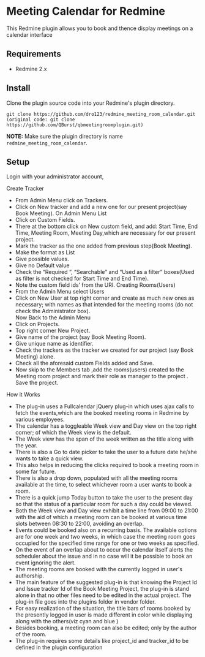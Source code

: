 Meeting Calendar for Redmine
=============================

This Redmine plugin allows you to book and thence display meetings on a calendar interface


Requirements
------------

* Redmine 2.x

Install
-------

Clone the plugin source code into your Redmine's plugin directory.

    git clone https://github.com/dro123/redmine_meeting_room_calendar.git
    (original code: git clone https://github.com/QBurst/qbmeetingroomplugin.git)

**NOTE:** Make sure the plugin directory is name `redmine_meeting_room_calendar`.


Setup
-----

Login with your administrator account, 

Create Tracker
* From Admin Menu click on Trackers.
* Click on New tracker and add a new one for our present project(say Book Meeting).
On Admin Menu List
* Click on Custom Fields.
* There at the bottom click on New custom field, and add: Start Time, End Time, Meeting Room, Meeting Day,which are necessary for our present project.
* Mark the tracker as the one added from previous step(Book Meeting).
* Make the format as List
* Give possible values.
* Give no Default value
* Check the “Required ”, “Searchable” and “Used as a filter” boxes(Used as filter is not checked for Start Time and End Time).
* Note the custom field ids’ from the URI.
Creating Rooms(Users)
* From the Admin Menu select Users
* Click on New User at top right corner and create as much new ones as necessary; with names as that intended for the meeting rooms (do not check the Administrator box).                  
Now Back to the Admin Menu
* Click on Projects.
* Top right corner New Project.
* Give name of the project (say Book Meeting Room).
* Give  unique name as identifier.
* Check the trackers as the tracker we created for our project (say Book Meeting) alone.
* Check all the aforesaid custom Fields added and Save.
* Now skip to the Members tab ,add the rooms(users) created to the Meeting room project and mark their role as manager to the project .
Save the project.

How it Works
* The plug-in uses a Fullcalendar jQuery plug-in which uses ajax calls to fetch the events,which are the booked meeting rooms in Redmine by various employees.
* The calendar has a toggleable Week view and Day view on the top right corner; of which the Week view is the default.
* The Week view has the span of the week written as the title along with the year.
* There is also a Go to date picker to take the user to a future date he/she wants to take a quick view.
* This also helps in reducing the clicks required to book a meeting room in some far future.
* There is also a drop down, populated with all the meeting rooms available at the time, to select whichever room a user wants to book a room.
* There is a quick jump Today button to take the user to the present day so that the status of a particular room for such a day could be viewed.
* Both the Week view and Day view exhibit a time line from 09:00 to 21:00 with the aid of which a meeting room can be booked at various time slots between 08:30 to 22:00, avoiding an overlap.
* Events could be booked also on a recurring basis. The available options are for one week and two weeks, in which case the meeting room goes occupied for the specified time range for one or two weeks as specified.
* On the event of an overlap about to occur the calendar itself alerts the scheduler about the issue and in no case will it be possible to book an event ignoring the alert.
* The meeting rooms are booked with the currently logged in user's authorship.
* The main feature of the suggested plug-in is that knowing the Project Id and Issue tracker Id of the Book Meeting Project, the plug-in is stand alone in that no other files need to be edited in the actual project. The plug-in file goes into the plugins folder in vendor folder.
* For easy realization of the situation, the title bars of rooms booked by the presently logged in user is made different in color while displaying along with the others(viz cyan and blue )
* Besides booking, a meeting room can also be edited; only by the author of the room.
* The plug-in requires some details like project_id and tracker_id to be defined in the plugin configuration
